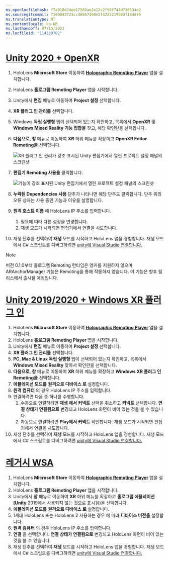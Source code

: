 ```yaml
---
ms.openlocfilehash: f7a018d34ee17589ae2e12c2f50f744d736534e2
ms.sourcegitcommit: 7160843723ccd6567490e2f4222219603f184d76
ms.translationtype: MT
ms.contentlocale: ko-KR
ms.lasthandoff: 07/15/2021
ms.locfileid: "114339702"
---
```

# <a name="unity-2020--openxr"></a>[Unity 2020 + OpenXR](#tab/openxr)

1. HoloLens **Microsoft Store** 이동하여 **[Holographic Remoting Player](https://www.microsoft.com/store/p/holographic-remoting-player/9nblggh4sv40)** 앱을 설치합니다.
1. HoloLens **홀로그램 Remoting Player** 앱을 시작합니다.
1. Unity에서 **편집** 메뉴로 이동하여 **Project 설정** 선택합니다.
1. **XR 플러그 인 관리를** 선택합니다.
1. Windows **독립 실행형** 탭이 선택되어 있는지 확인하고, 목록에서 **OpenXR** 및 **Windows Mixed Reality 기능 집합을** 찾고, 해당 확인란을 선택합니다.
1. **다음으로, 창** 메뉴로 이동하여 **XR** 하위 메뉴를 확장하고 **OpenXR Editor Remoting을** 선택합니다.

    ![XR 플러그 인 관리가 강조 표시된 Unity 편집기에서 열린 프로젝트 설정 패널의 스크린샷](../images/openxr-features-img-02.png)

1. **편집기 Remoting 사용을** 클릭합니다.

    ![기능이 강조 표시된 Unity 편집기에서 열린 프로젝트 설정 패널의 스크린샷](../images/openxr-features-img-03.png)

1. **누락된 Dependencies 사용** 단추가 나타나면 해당 단추도 클릭합니다. 단추 위의 오류 상자는 사용 중인 기능과 이유를 설명합니다.
1. **원격 호스트 이름** 에 HoloLens IP 주소를 입력합니다.
   1. 필요에 따라 다른 설정을 변경합니다.
   1. 재생 모드가 시작되면 편집기에서 연결을 시도합니다.
1. 재생 단추를 선택하여 **재생** 모드를 시작하고 HoloLens 앱을 경험합니다. 재생 모드에서 C# 스크립트를 디버그하려면 [unity에 Visual Studio 연결합니다.](/visualstudio/gamedev/unity/get-started/using-visual-studio-tools-for-unity?pivots=windows)

> [!NOTE]
> 버전 0.1.0부터 홀로그램 Remoting 런타임은 앵커를 지원하지 않으며 ARAnchorManager 기능은 Remoting을 통해 작동하지 않습니다.  이 기능은 향후 릴리스에서 출시될 예정입니다.

# <a name="unity-20192020--windows-xr-plugin"></a>[Unity 2019/2020 + Windows XR 플러그 인](#tab/winxr)

1. HoloLens **Microsoft Store** 이동하여 **[Holographic Remoting Player](https://www.microsoft.com/store/p/holographic-remoting-player/9nblggh4sv40)** 앱을 설치합니다.
1. HoloLens **홀로그램 Remoting Player** 앱을 시작합니다.
1. Unity에서 **편집** 메뉴로 이동하여 **Project 설정** 선택합니다.
1. **XR 플러그 인 관리를** 선택합니다.
1. **PC, Mac & Linux 독립 실행형** 탭이 선택되어 있는지 확인하고, 목록에서 **Windows Mixed Reality** 찾아서 확인란을 선택합니다.
1. **다음으로, 창** 메뉴로 이동하여 **XR** 하위 메뉴를 확장하고 **Windows XR 플러그 인 Remoting을** 선택합니다.
1. **에뮬레이션 모드를** **원격으로 디바이스 로** 설정합니다.
1. **원격 컴퓨터** 의 경우 HoloLens IP 주소를 입력합니다.
1. 연결하려면 다음 중 하나를 수행합니다.
   1. 수동으로 연결하려면 **재생 에서 커넥트** 선택을 취소하고 **커넥트** 선택합니다. **연결 상태가 연결됨으로** 변경되고 HoloLens 화면이 비어 있는 것을 볼 수 있습니다. 
   1. 자동으로 연결하려면 **Play에서 커넥트** 확인합니다. 재생 모드가 시작되면 편집기에서 연결을 시도합니다.
1. 재생 단추를 선택하여 **재생** 모드를 시작하고 HoloLens 앱을 경험합니다. 재생 모드에서 C# 스크립트를 디버그하려면 [unity에 Visual Studio 연결합니다.](/visualstudio/gamedev/unity/get-started/using-visual-studio-tools-for-unity?pivots=windows)

# <a name="legacy-wsa"></a>[레거시 WSA](#tab/wsa)

1. HoloLens **Microsoft Store** 이동하여 **[Holographic Remoting Player](https://www.microsoft.com/store/p/holographic-remoting-player/9nblggh4sv40)** 앱을 설치합니다.
1. HoloLens **홀로그램 Remoting Player** 앱을 시작합니다.
1. Unity에서 **창** 메뉴로 이동하여 **XR** 하위 메뉴를 확장하고 **홀로그램 에뮬레이션(Unity** 2019에서 사용되지 않는 것으로 표시됨)을 선택합니다.
1. **에뮬레이션 모드를** **원격으로 디바이스 로** 설정합니다.
1. 1세대 HoloLens 또는 HoloLens 2 사용하는 경우 에 따라 **디바이스 버전을** 설정합니다.
1. **원격 컴퓨터** 의 경우 HoloLens IP 주소를 입력합니다.
1. **연결** 을 선택합니다. **연결 상태가 연결됨으로** 변경되고 HoloLens 화면이 비어 있는 것을 볼 수 있습니다. 
1. 재생 단추를 선택하여 **재생** 모드를 시작하고 HoloLens 앱을 경험합니다. 재생 모드에서 C# 스크립트를 디버그하려면 [unity에 Visual Studio 연결합니다.](/visualstudio/gamedev/unity/get-started/using-visual-studio-tools-for-unity?pivots=windows)
